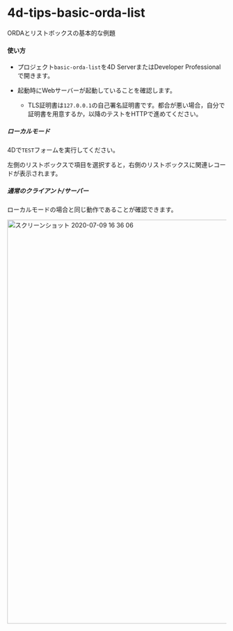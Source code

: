 # 4d-tips-basic-orda-list
ORDAとリストボックスの基本的な例題

#### 使い方

* プロジェクト``basic-orda-list``を4D ServerまたはDeveloper Professionalで開きます。

* 起動時にWebサーバーが起動していることを確認します。
    * TLS証明書は``127.0.0.1``の自己署名証明書です。都合が悪い場合，自分で証明書を用意するか，以降のテストをHTTPで進めてください。

##### ローカルモード

4Dで``TEST``フォームを実行してください。

左側のリストボックスで項目を選択すると，右側のリストボックスに関連レコードが表示されます。

##### 通常のクライアント/サーバー

ローカルモードの場合と同じ動作であることが確認できます。

<img width="929" alt="スクリーンショット 2020-07-09 16 36 06" src="https://user-images.githubusercontent.com/1725068/87011099-6fd25580-c202-11ea-8fa4-b11921b671e5.png">
